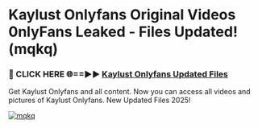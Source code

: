 # Kaylust Onlyfans Original Videos 0nlyFans Leaked - Files Updated! (mqkq)

<h3>🔴 CLICK HERE 🌐==►► <a href="https://tinyurl.com/ehrbuxhb" rel="nofollow">Kaylust Onlyfans Updated Files</a></h3>

Get Kaylust Onlyfans and all content. Now you can access all videos and pictures of Kaylust Onlyfans. New Updated Files 2025!

[![mqkq](https://i.imgur.com/lVYEuWS.gif)](https://tinyurl.com/ehrbuxhb)
